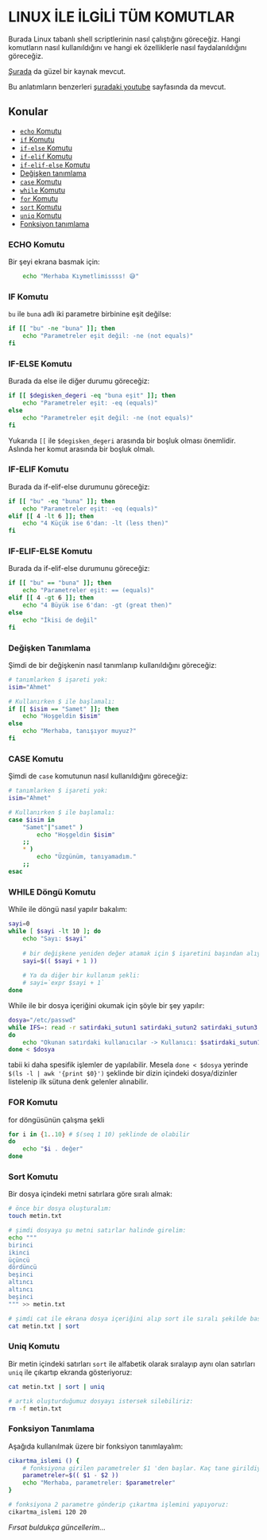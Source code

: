 # LINUX İLE İLGİLİ TÜM KOMUTLAR

Burada Linux tabanlı shell scriptlerinin nasıl çalıştığını göreceğiz. Hangi komutların nasıl kullanıldığını ve hangi ek özelliklerle nasıl faydalanıldığını göreceğiz.

[Şurada](https://www.geeksforgeeks.org/array-basics-shell-scripting-set-1) da güzel bir kaynak mevcut.

Bu anlatımların benzerleri [şuradaki youtube](https://www.youtube.com/playlist?list=PLSg_-k7KzeO-9oYlhrPeuzQJ5NuP5FAvv) sayfasında da mevcut.


## Konular
- [`echo` Komutu](#echo-komutu)
- [`if` Komutu](#if-komutu)
- [`if-else` Komutu](#if-else-komutu)
- [`if-elif` Komutu](#if-elif-komutu)
- [`if-elif-else` Komutu](#if-elif-else-komutu)
- [Değişken tanımlama](#degisken-tanimlama)
- [`case` Komutu](#case-komutu)
- [`while` Komutu](#while-komutu)
- [`for` Komutu](#for-komutu)
- [`sort` Komutu](#sort-komutu)
- [`uniq` Komutu](#uniq-komutu)
- [Fonksiyon tanımlama](#fonksiyon-tanimlama)

<a id="echo-komutu"></a>
### ECHO Komutu
Bir şeyi ekrana basmak için:
```sh
    echo "Merhaba Kıymetlimissss! 😅"
```

<a id="if-komutu"></a>
### IF Komutu
`bu` ile `buna` adlı iki parametre birbinine eşit değilse:
```sh
if [[ "bu" -ne "buna" ]]; then
    echo "Parametreler eşit değil: -ne (not equals)"
fi
```

<a id="if-else-komutu"></a>
### IF-ELSE Komutu
Burada da else ile diğer durumu göreceğiz:
```sh
if [[ $degisken_degeri -eq "buna eşit" ]]; then
    echo "Parametreler eşit: -eq (equals)"
else
    echo "Parametreler eşit değil: -ne (not equals)"
fi
```
Yukarıda `[[` ile `$degisken_degeri` arasında bir boşluk olması önemlidir. Aslında her komut arasında bir boşluk olmalı.

<a id="if-elif-komutu"></a>
### IF-ELIF Komutu
Burada da if-elif-else durumunu göreceğiz:
```sh
if [[ "bu" -eq "buna" ]]; then
    echo "Parametreler eşit: -eq (equals)"
elif [[ 4 -lt 6 ]]; then
    echo "4 Küçük ise 6'dan: -lt (less then)"
fi
```

<a id="if-elif-else-komutu"></a>
### IF-ELIF-ELSE Komutu
Burada da if-elif-else durumunu göreceğiz:
```sh
if [[ "bu" == "buna" ]]; then
    echo "Parametreler eşit: == (equals)"
elif [[ 4 -gt 6 ]]; then
    echo "4 Büyük ise 6'dan: -gt (great then)"
else
    echo "İkisi de değil"
fi
```

<a id="degisken-tanimlama"></a>
### Değişken Tanımlama
Şimdi de bir değişkenin nasıl tanımlanıp kullanıldığını göreceğiz:
```sh
# tanımlarken $ işareti yok:
isim="Ahmet"

# Kullanırken $ ile başlamalı:
if [[ $isim == "Samet" ]]; then
    echo "Hoşgeldin $isim"
else
    echo "Merhaba, tanışıyor muyuz?"
fi
```

<a id="case-komutu"></a>
### CASE Komutu
Şimdi de `case` komutunun nasıl kullanıldığını göreceğiz:
```sh
# tanımlarken $ işareti yok:
isim="Ahmet"

# Kullanırken $ ile başlamalı:
case $isim in
    "Samet"|"samet" )
        echo "Hoşgeldin $isim"
    ;;
    * )
        echo "Üzgünüm, tanıyamadım."
    ;;
esac
```

<a id="while-komutu"></a>
### WHILE Döngü Komutu
While ile döngü nasıl yapılır bakalım:
```sh
sayi=0
while [ $sayi -lt 10 ]; do
    echo "Sayı: $sayi"
    
    # bir değişkene yeniden değer atamak için $ işaretini başından alıyoruz:
    sayi=$(( $sayi + 1 ))
    
    # Ya da diğer bir kullanım şekli:
    # sayi=`expr $sayi + 1`
done
```


While ile bir dosya içeriğini okumak için şöyle bir şey yapılır:
```sh
dosya="/etc/passwd"
while IFS=: read -r satirdaki_sutun1 satirdaki_sutun2 satirdaki_sutun3 satirdaki_sutun4 satirdaki_sutun5 satirdaki_sutun6 satirdaki_sutun7 satirdaki_sutun8 satirdaki_sutun9
do
    echo "Okunan satırdaki kullanıcılar -> Kullanıcı: $satirdaki_sutun1"
done < $dosya
```
tabii ki daha spesifik işlemler de yapılabilir. Mesela `done < $dosya` yerinde `$(ls -l | awk '{print $0}')` şeklinde bir dizin içindeki dosya/dizinler listelenip ilk sütuna denk gelenler alınabilir.

<a id="for-komutu"></a>
### FOR Komutu
for döngüsünün çalışma şekli
```sh
for i in {1..10} # $(seq 1 10) şeklinde de olabilir
do
    echo "$i . değer"
done
```

<a id="sort-komutu"></a>
### Sort Komutu
Bir dosya içindeki metni satırlara göre sıralı almak:
```sh
# önce bir dosya oluşturalım:
touch metin.txt

# şimdi dosyaya şu metni satırlar halinde girelim:
echo """
birinci
ikinci
üçüncü
dördüncü
beşinci
altıncı
altıncı
beşinci
""" >> metin.txt

# şimdi cat ile ekrana dosya içeriğini alıp sort ile sıralı şekilde basalım:
cat metin.txt | sort
```

<a id="uniq-komutu"></a>
### Uniq Komutu
Bir metin içindeki satırları `sort` ile alfabetik olarak sıralayıp aynı olan satırları `uniq` ile çıkartıp ekranda gösteriyoruz:
```sh
cat metin.txt | sort | uniq

# artık oluşturduğumuz dosyayı istersek silebiliriz:
rm -f metin.txt
```

<a id="fonksiyon-tanimlama"></a>
### Fonksiyon Tanımlama
Aşağıda kullanılmak üzere bir fonksiyon tanımlayalım:
```sh
cikartma_islemi () {
    # fonksiyona girilen parametreler $1 'den başlar. Kaç tane girildiyse o kadara gider...
    parametreler=$(( $1 - $2 ))
    echo "Merhaba, parametreler: $parametreler"
}

# fonksiyona 2 parametre gönderip çıkartma işlemini yapıyoruz:
cikartma_islemi 120 20
```


_Fırsat buldukça güncellerim..._
